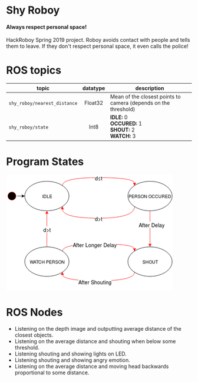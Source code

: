 # Shy Roboy
#### Always respect personal space!
HackRoboy Spring 2019 project. Roboy avoids contact with people and tells them to leave.
If they don't respect personal space, it even calls the police!

# ROS topics

topic | datatype | description
--- | :---: | ---
`shy_roboy/nearest_distance` | Float32 | Mean of the closest points to camera (depends on the threshold)
`shy_roboy/state` | Int8 | __IDLE:__ 0<br>__OCCURED:__ 1<br>__SHOUT:__ 2<br>__WATCH:__ 3

# Program States

<img src="images/roboy_state_machine.png">

# ROS Nodes

- Listening on the depth image and outputting average distance of the closest objects.
- Listening on the average distance and shouting when below some threshold.
- Listening shouting and showing lights on LED.
- Listening shouting and showing angry emotion.
- Listening on the average distance and moving head backwards proportional to some distance.

